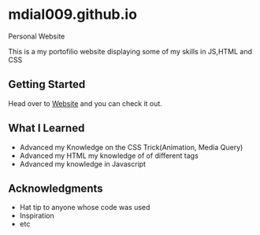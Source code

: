 # mdial009.github.io
Personal Website

This is a my portofilio website displaying some of my skills in JS,HTML and CSS

## Getting Started
Head over to [Website](https://mdial009.github.io/) and you can check it out.

## What I Learned
* Advanced my Knowledge on the CSS Trick(Animation, Media Query)
* Advanced my HTML my knowledge of of different tags 
* Advanced my knowledge in Javascript






## Acknowledgments
* Hat tip to anyone whose code was used
* Inspiration
* etc

